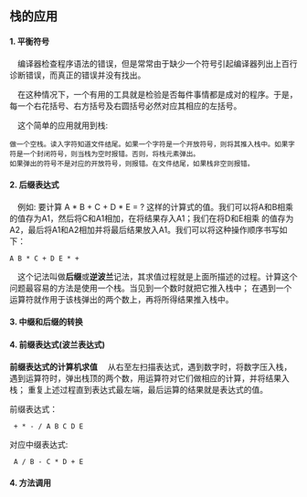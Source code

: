  ## 栈的应用
 #### 1. 平衡符号
&ensp;&ensp;编译器检查程序语法的错误，但是常常由于缺少一个符号引起编译器列出上百行诊断错误，而真正的错误并没有找出。
 
&ensp;&ensp;在这种情况下，一个有用的工具就是检验是否每件事情都是成对的程序。于是，每一个右花括号、右方括号及右圆括号必然对应其相应的左括号。
  
&ensp;&ensp;这个简单的应用就用到栈:
        
    做一个空栈。读入字符知道文件结尾。如果一个字符是一个开放符号，则将其推入栈中。如果字符是一个封闭符号，则当栈为空时报错。否则，将栈元素弹出。
    如果弹出的符号不是对应的开放符号，则报错。在文件结尾，如果栈非空则报错。 
 
 #### 2. 后缀表达式
 &ensp;&ensp;例如: 要计算 A * B + C + D * E = ? 这样的计算式的值。我们可以将A和B相乘的值存为A1，然后将C和A1相加，在将结果存入A1；我们在将D和E相乘
 的值存为A2，最后将A1和A2相加并将最后结果放入A1。我们可以将这种操作顺序书写如下：
    
    A B * C + D E * +
  &ensp;&ensp;这个记法叫做**后缀**或**逆波兰**记法，其求值过程就是上面所描述的过程。计算这个问题最容易的方法是使用一个栈。当见到一个数时就把它推入栈中；
  在遇到一个运算符就作用于该栈弹出的两个数上，再将所得结果推入栈中。    
 
 #### 3. 中缀和后缀的转换
 
 #### 4. 前缀表达式(波兰表达式)
 **前缀表达式的计算机求值**
 &ensp;&ensp;从右至左扫描表达式，遇到数字时，将数字压入栈，遇到运算符时，弹出栈顶的两个数，用运算符对它们做相应的计算，并将结果入栈；
 重复上述过程直到表达式最左端，最后运算的结果就是表达式的值。
 
 前缀表达式：
     
     + * - / A B C D E
 对应中缀表达式:
 
     A / B - C * D + E
 
 
 #### 4. 方法调用

